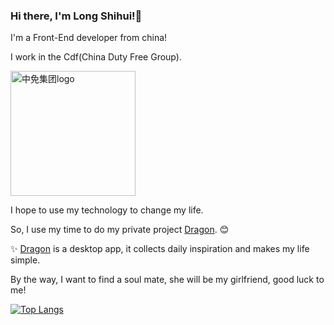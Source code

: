 ### Hi there, I'm Long Shihui!👋

I'm a Front-End developer from china!

I work in the Cdf(China Duty Free Group).

<img alt="中免集团logo" width="200" src="https://user-images.githubusercontent.com/17525817/185780097-afb8e9a2-5386-4926-95a6-4b0b40089591.png">

I hope to use my technology to change my life. 

So, I use my time to do my private project [Dragon](https://github.com/longshihui/dragon). :blush:

:sparkles: [Dragon](https://github.com/longshihui/dragon) is a desktop app, it collects daily inspiration and makes my life simple.

By the way, I want to find a soul mate, she will be my girlfriend, good luck to me!

[![Top Langs](https://github-readme-stats.vercel.app/api/top-langs/?username=longshihui&theme=radical)](https://github.com/anuraghazra/github-readme-stats)
